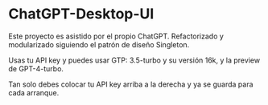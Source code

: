 # ChatGPT-Desktop-UI

Este proyecto es asistido por el propio ChatGPT.
Refactorizado y modularizado siguiendo el patrón de diseño Singleton.

Usas tu API key y puedes usar GTP: 3.5-turbo y su versión 16k, y la preview de GPT-4-turbo.

Tan solo debes colocar tu API key arriba a la derecha y ya se guarda para cada arranque.